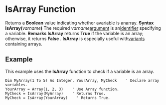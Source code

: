 
# IsArray Function



Returns a  **Boolean** value indicating whether a[variable](b8bdf64f-5920-1ae9-16d0-b26d09524a30.md) is an[array](b8bdf64f-5920-1ae9-16d0-b26d09524a30.md).
 **Syntax**
 **IsArray(**_varname_**)**
The required  _varname_[argument](b8bdf64f-5920-1ae9-16d0-b26d09524a30.md) is an[identifier](b8bdf64f-5920-1ae9-16d0-b26d09524a30.md) specifying a variable.
 **Remarks**
 **IsArray** returns **True** if the variable is an array; otherwise, it returns **False** . **IsArray** is especially useful with[variants](b8bdf64f-5920-1ae9-16d0-b26d09524a30.md) containing arrays.

## Example

This example uses the  **IsArray** function to check if a variable is an array.


```
Dim MyArray(1 To 5) As Integer, YourArray, MyCheck    ' Declare array variables.
YourArray = Array(1, 2, 3)    ' Use Array function.
MyCheck = IsArray(MyArray)    ' Returns True.
MyCheck = IsArray(YourArray)    ' Returns True.


```

